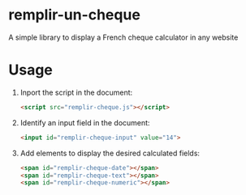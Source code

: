 # remplir-un-cheque
A simple library to display a French cheque calculator in any website

# Usage

1. Inport the script in the document:
    ```html
    <script src="remplir-cheque.js"></script>
    ```
2. Identify an input field in the document:
    ```html
    <input id="remplir-cheque-input" value="14">
    ```
3. Add elements to display the desired calculated fields:
    ```html
    <span id="remplir-cheque-date"></span>
    <span id="remplir-cheque-text"></span>
    <span id="remplir-cheque-numeric"></span>
    ```

